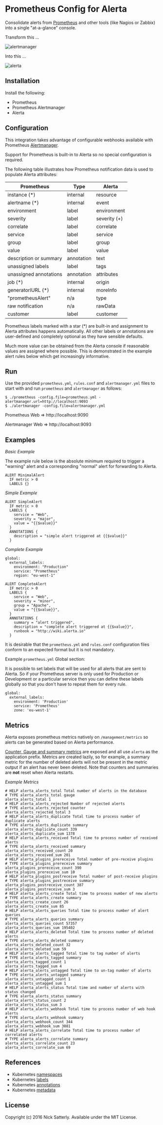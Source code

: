 Prometheus Config for Alerta
============================

Consolidate alerts from [Prometheus](http://prometheus.io/) and other tools (like Nagios or Zabbix) into a single "at-a-glance" console.

Transform this ...

![alertmanager](/docs/images/prometheus-alertmanager.png?raw=true)

Into this ...

![alerta](/docs/images/prometheus-alerta.png?raw=true)

Installation
------------

Install the following:

  * Prometheus
  * Prometheus Alertmanager
  * Alerta

Configuration
-------------

This integration takes advantage of configurable webhooks available with Prometheus [Alertmanager](http://prometheus.io/docs/alerting/alertmanager/).

Support for Prometheus is built-in to Alerta so no special configuration is required.

The following table illustrates how Prometheus notification data is used to populate Alerta attributes:

| **Prometheus**         | Type          | **Alerta**   |
-------------------------|---------------|---------------
| instance      (*)      | internal      | resource     |
| alertname     (*)      | internal      | event        |
| environment            | label         | environment  |
| severity               | label         | severity (+) |
| correlate              | label         | correlate    |
| service                | label         | service      |
| group                  | label         | group        |
| value                  | label         | value        |
| description or summary | annotation    | text         |
| unassigned labels      | label         | tags         |
| unassigned annotations | annotation    | attributes   |
| job           (*)      | internal      | origin       |
| generatorlURL (*)      | internal      | moreInfo     |
| "prometheusAlert"      | n/a           | type         |
| raw notification       | n/a           | rawData      |
| customer               | label         | customer     |

Prometheus labels marked with a star (*) are built-in and assignment to Alerta attributes happens automatically. All other labels or annotations are user-defined and completely optional as they have sensible defaults.

Much more value can be obtained from the Alerta console if reasonable values are assigned where possible. This is demonstrated in the example alert rules below which get increasingly informative.

Run
---

Use the provided `prometheus.yml`, `rules.conf` and `alertmanager.yml` files to start with and run `prometheus` and `alertmanager` as follows:

    $ ./prometheus -config.file=prometheus.yml -alertmanager.url=http://localhost:9093
    $ ./alertmanager -config.file=alertmanager.yml
    
Prometheus Web => http://localhost:9090

Alertmanager Web => http://localhost:9093

Examples
--------

*Basic Example*

The example rule below is the absolute minimum required to trigger a "warning" alert and a corresponding "normal" alert for forwarding to Alerta.

```
ALERT MinimalAlert
  IF metric > 0
  LABELS {}
```

*Simple Example*

```
ALERT SimpleAlert
  IF metric > 0
  LABELS {
    service = "Web",
    severity = "major",
    value = "{{$value}}"
  }
  ANNOTATIONS {
    description = "simple alert triggered at {{$value}}"
  }
```

*Complete Example*

```
global:
  external_labels:
    environment: "Production"
    service: "Prometheus"
    region: "eu-west-1"
```

```
ALERT CompleteAlert
  IF metric > 0
  LABELS {
    service = "Web",
    severity = "minor",
    group = "Apache",
    value = "{{$value}}",
  }
  ANNOTATIONS {
    summary = "alert triggered",
    description = "complete alert triggered at {{$value}}",
    runbook = "http://wiki.alerta.io"
  }
```

It is desirable that the `prometheus.yml` and `rules.conf` configuration files conform to an expected format but it is not mandatory.

Example `prometheus.yml` Global section:

It is possible to set labels that will be used for all alerts that are sent to Alerta. So if your Prometheus server is only used for Production or Development or a particular service then you can define these labels globally so that you don't have to repeat them for every rule.

```
global:
  external_labels:
    environment: 'Production'
    service: 'Prometheus'
    zone: 'eu-west-1'
```

Metrics
-------

Alerta exposes prometheus metrics natively on `/management/metrics` so alerts can be generated based on Alerta performance.

[Counter, Gauge and summary metrics](http://prometheus.io/docs/concepts/metric_types/) are exposed and all use `alerta` as the application prefix. Metrics are created lazily, so for example, a summary metric for the number of deleted alerts will not be present in the metric output if an alert has never been deleted. Note that counters and summaries are **not** reset when Alerta restarts.

*Example Metrics*

```
# HELP alerta_alerts_total Total number of alerts in the database
# TYPE alerta_alerts_total gauge
alerta_alerts_total 1
# HELP alerta_alerts_rejected Number of rejected alerts
# TYPE alerta_alerts_rejected counter
alerta_alerts_rejected_total 3
# HELP alerta_alerts_duplicate Total time to process number of duplicate alerts
# TYPE alerta_alerts_duplicate summary
alerta_alerts_duplicate_count 339
alerta_alerts_duplicate_sum 1378
# HELP alerta_alerts_received Total time to process number of received alerts
# TYPE alerta_alerts_received summary
alerta_alerts_received_count 20
alerta_alerts_received_sum 201
# HELP alerta_plugins_prereceive Total number of pre-receive plugins
# TYPE alerta_plugins_prereceive summary
alerta_plugins_prereceive_count 390
alerta_plugins_prereceive_sum 10
# HELP alerta_plugins_postreceive Total number of post-receive plugins
# TYPE alerta_plugins_postreceive summary
alerta_plugins_postreceive_count 387
alerta_plugins_postreceive_sum 3
# HELP alerta_alerts_create Total time to process number of new alerts
# TYPE alerta_alerts_create summary
alerta_alerts_create_count 26
alerta_alerts_create_sum 85
# HELP alerta_alerts_queries Total time to process number of alert queries
# TYPE alerta_alerts_queries summary
alerta_alerts_queries_count 57357
alerta_alerts_queries_sum 195402
# HELP alerta_alerts_deleted Total time to process number of deleted alerts
# TYPE alerta_alerts_deleted summary
alerta_alerts_deleted_count 32
alerta_alerts_deleted_sum 59
# HELP alerta_alerts_tagged Total time to tag number of alerts
# TYPE alerta_alerts_tagged summary
alerta_alerts_tagged_count 1
alerta_alerts_tagged_sum 4
# HELP alerta_alerts_untagged Total time to un-tag number of alerts
# TYPE alerta_alerts_untagged summary
alerta_alerts_untagged_count 1
alerta_alerts_untagged_sum 1
# HELP alerta_alerts_status Total time and number of alerts with status changed
# TYPE alerta_alerts_status summary
alerta_alerts_status_count 2
alerta_alerts_status_sum 3
# HELP alerta_alerts_webhook Total time to process number of web hook alerts
# TYPE alerta_alerts_webhook summary
alerta_alerts_webhook_count 344
alerta_alerts_webhook_sum 3081
# HELP alerta_alerts_correlate Total time to process number of correlated alerts
# TYPE alerta_alerts_correlate summary
alerta_alerts_correlate_count 23
alerta_alerts_correlate_sum 69
```


References
----------

* Kubernetes [namespaces](https://github.com/kubernetes/kubernetes/blob/master/docs/user-guide/namespaces.md)
* Kubernetes [labels](https://github.com/kubernetes/kubernetes/blob/master/docs/user-guide/labels.md)
* Kubernetes [annotations](https://github.com/kubernetes/kubernetes/blob/master/docs/user-guide/annotations.md)
* Kubernetes [metadata](https://github.com/kubernetes/kubernetes/blob/master/docs/devel/api-conventions.md#metadata)

License
-------

Copyright (c) 2016 Nick Satterly. Available under the MIT License.
